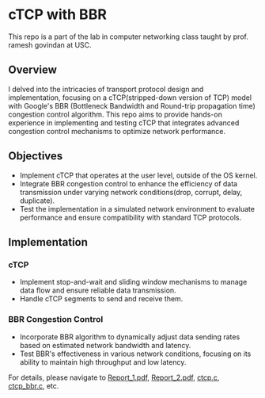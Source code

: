 # cTCP with BBR

This repo is a part of the lab in computer networking class taught by prof. ramesh govindan at USC.

## Overview

I delved into the intricacies of transport protocol design and implementation, focusing on a cTCP(stripped-down version of TCP) model with Google's BBR (Bottleneck Bandwidth and Round-trip propagation time) congestion control algorithm. This repo aims to provide hands-on experience in implementing and testing cTCP that integrates advanced congestion control mechanisms to optimize network performance.

## Objectives

- Implement cTCP that operates at the user level, outside of the OS kernel.
- Integrate BBR congestion control to enhance the efficiency of data transmission under varying network conditions(drop, corrupt, delay, duplicate).
- Test the implementation in a simulated network environment to evaluate performance and ensure compatibility with standard TCP protocols.

## Implementation

### cTCP

- Implement stop-and-wait and sliding window mechanisms to manage data flow and ensure reliable data transmission.
- Handle cTCP segments to send and receive them.

### BBR Congestion Control

- Incorporate BBR algorithm to dynamically adjust data sending rates based on estimated network bandwidth and latency.
- Test BBR's effectiveness in various network conditions, focusing on its ability to maintain high throughput and low latency.

For details, please navigate to [Report_1.pdf](./Report_1.pdf), [Report_2.pdf](./Report_2.pdf), [ctcp.c](./ctcp.c), [ctcp_bbr.c](./ctcp_bbr.c), etc.
